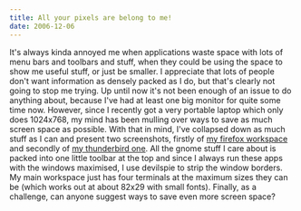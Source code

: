 ```yaml
---
title: All your pixels are belong to me!
date: 2006-12-06
---
```


It's always kinda annoyed me when applications waste space with lots of menu bars and toolbars and stuff, when they could be using the space to show me useful stuff, or just be smaller.
I appreciate that lots of people don't want information as densely packed as I do, but that's clearly not going to stop me trying. Up until now it's not been enough of an issue to do anything about, because I've had at least one big monitor for quite some time now.
However, since I recently got a very portable laptop which only does 1024x768, my mind has been mulling over ways to save as much screen space as possible.
With that in mind, I've collapsed down as much stuff as I can and present two screenshots, firstly of [my firefox workspace](http://www.pointlessrubbish.net/waishou-2006-12-06-firefox.png) and secondly of [my thunderbird one](http://www.pointlessrubbish.net/waishou-2006-12-06-thunderbird.png). All the gnome stuff I care about is packed into one little toolbar at the top and since I always run these apps with the windows maximised, I use devilspie to strip the window borders. My main workspace just has four terminals at the maximum sizes they can be (which works out at about 82x29 with small fonts).
Finally, as a challenge, can anyone suggest ways to save even more screen space?
